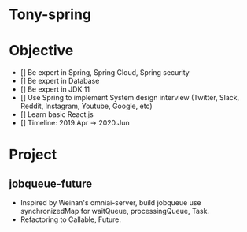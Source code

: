 # Tony-spring

# Objective
* [] Be expert in Spring, Spring Cloud, Spring security
* [] Be expert in Database
* [] Be expert in JDK 11 
* [] Use Spring to implement System design interview (Twitter, Slack, Reddit, Instagram, Youtube, Google, etc)
* [] Learn basic React.js
* [] Timeline: 2019.Apr -> 2020.Jun

# Project
## jobqueue-future
* Inspired by Weinan's omniai-server, build jobqueue use synchronizedMap for waitQueue, processingQueue, Task.
* Refactoring to Callable, Future.
